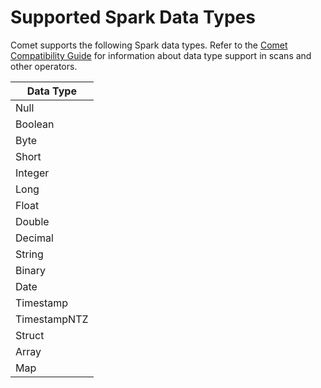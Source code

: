 <!---
  Licensed to the Apache Software Foundation (ASF) under one
  or more contributor license agreements.  See the NOTICE file
  distributed with this work for additional information
  regarding copyright ownership.  The ASF licenses this file
  to you under the Apache License, Version 2.0 (the
  "License"); you may not use this file except in compliance
  with the License.  You may obtain a copy of the License at

    http://www.apache.org/licenses/LICENSE-2.0

  Unless required by applicable law or agreed to in writing,
  software distributed under the License is distributed on an
  "AS IS" BASIS, WITHOUT WARRANTIES OR CONDITIONS OF ANY
  KIND, either express or implied.  See the License for the
  specific language governing permissions and limitations
  under the License.
-->

# Supported Spark Data Types

Comet supports the following Spark data types. Refer to the [Comet Compatibility Guide] for information about data 
type support in scans and other operators. 

[Comet Compatibility Guide]: compatibility.md

<!-- based on org.apache.comet.serde.QueryPlanSerde.supportedDataType -->

| Data Type    |
| ------------ |
| Null         |
| Boolean      |
| Byte         |
| Short        |
| Integer      |
| Long         |
| Float        |
| Double       |
| Decimal      |
| String       |
| Binary       |
| Date         |
| Timestamp    |
| TimestampNTZ |
| Struct       |
| Array        |
| Map          |

